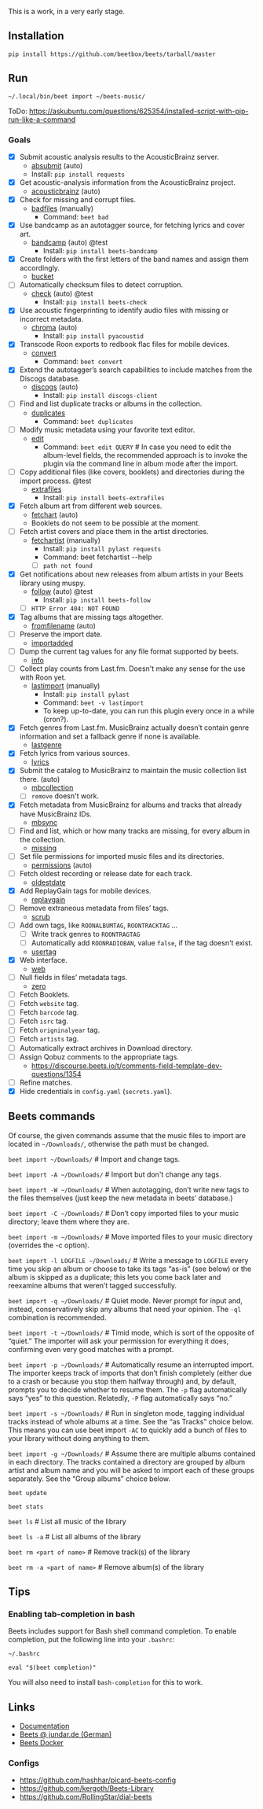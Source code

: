 This is a work, in a very early stage.

## Installation

`pip install https://github.com/beetbox/beets/tarball/master`

## Run

`~/.local/bin/beet import ~/beets-music/`

ToDo: https://askubuntu.com/questions/625354/installed-script-with-pip-run-like-a-command

### Goals

- [x] Submit acoustic analysis results to the AcousticBrainz server.
  * [absubmit](https://beets.readthedocs.io/en/stable/plugins/absubmit.html) (auto)
  * Install: `pip install requests`
- [x] Get acoustic-analysis information from the AcousticBrainz project.
  * [acousticbrainz](https://beets.readthedocs.io/en/stable/plugins/acousticbrainz.html) (auto)
- [x] Check for missing and corrupt files. 
  * [badfiles](https://beets.readthedocs.io/en/stable/plugins/badfiles.html) (manually)
    * Command: `beet bad`
- [x] Use bandcamp as an autotagger source, for fetching lyrics and cover art.
  * [bandcamp](https://github.com/unrblt/beets-bandcamp) (auto) @test
    * Install: `pip install beets-bandcamp`
- [x] Create folders with the first letters of the band names and assign them accordingly.
  * [bucket](https://beets.readthedocs.io/en/stable/plugins/bucket.html)
- [ ] Automatically checksum files to detect corruption.
  * [check](https://github.com/geigerzaehler/beets-check) (auto) @test
    * Install: `pip install beets-check`
- [x] Use acoustic fingerprinting to identify audio files with missing or incorrect metadata.
  * [chroma](https://beets.readthedocs.io/en/stable/plugins/chroma.html) (auto)
    * Install: `pip install pyacoustid`
- [x] Transcode Roon exports to redbook flac files for mobile devices.
  * [convert](https://beets.readthedocs.io/en/stable/plugins/convert.html)
    * Command: `beet convert`
- [x] Extend the autotagger’s search capabilities to include matches from the Discogs database.
  * [discogs](https://beets.readthedocs.io/en/stable/plugins/discogs.html) (auto)
    * Install: `pip install discogs-client`
- [ ] Find and list duplicate tracks or albums in the collection.
  * [duplicates](https://beets.readthedocs.io/en/stable/plugins/duplicates.html)
    * Command: `beet duplicates`
- [ ] Modify music metadata using your favorite text editor.
  * [edit](https://beets.readthedocs.io/en/stable/plugins/edit.html)
    * Command: `beet edit QUERY` # In case you need to edit the album-level fields, the recommended approach is to invoke the plugin via the command line in album mode after the import.
- [ ] Copy additional files (like covers, booklets) and directories during the import process. @test
  * [extrafiles](https://github.com/Holzhaus/beets-extrafiles)
    * Install: `pip install beets-extrafiles`
- [x] Fetch album art from different web sources.
  * [fetchart](https://beets.readthedocs.io/en/stable/plugins/fetchart.html) (auto)
  * Booklets do not seem to be possible at the moment.
- [ ] Fetch artist covers and place them in the artist directories.
  * [fetchartist](https://github.com/dkanada/beets-fetchartist) (manually)
    * Install: `pip install pylast requests`
    * Command: beet fetchartist --help
    - [ ] `path not found`
- [x] Get notifications about new releases from album artists in your Beets library using muspy.
  * [follow](https://github.com/nolsto/beets-follow) (auto) @test
    * Install: `pip install beets-follow`
  - [ ] `HTTP Error 404: NOT FOUND`
- [x] Tag albums that are missing tags altogether.
  * [fromfilename](https://beets.readthedocs.io/en/stable/plugins/fromfilename.html) (auto)
- [ ] Preserve the import date.
  * [importadded](https://beets.readthedocs.io/en/stable/plugins/importadded.html)
- [ ] Dump the current tag values for any file format supported by beets.
  * [info](https://beets.readthedocs.io/en/stable/plugins/info.html)
- [ ] Collect play counts from Last.fm. Doesn't make any sense for the use with Roon yet.
  * [lastimport](https://beets.readthedocs.io/en/stable/plugins/lastimport.html) (manually)
    * Install: `pip install pylast`
    * Command: `beet -v lastimport`
    * To keep up-to-date, you can run this plugin every once in a while (cron?).
- [x] Fetch genres from Last.fm. MusicBrainz actually doesn’t contain genre information and set a fallback genre if none is available.
  * [lastgenre](https://beets.readthedocs.io/en/stable/plugins/lastgenre.html)
- [x] Fetch lyrics from various sources.
  * [lyrics](https://beets.readthedocs.io/en/stable/plugins/lyrics.html)
- [x] Submit the catalog to MusicBrainz to maintain the music collection list there. (auto)
  * [mbcollection](https://beets.readthedocs.io/en/stable/plugins/mbcollection.html)
  - [ ] `remove` doesn't work.
- [x] Fetch metadata from MusicBrainz for albums and tracks that already have MusicBrainz IDs.
  * [mbsync](https://beets.readthedocs.io/en/stable/plugins/mbsync.html)
- [ ] Find and list, which or how many tracks are missing, for every album in the collection.
  * [missing](https://beets.readthedocs.io/en/stable/plugins/missing.html)
- [ ] Set file permissions for imported music files and its directories.
  * [permissions](https://beets.readthedocs.io/en/stable/plugins/permissions.html) (auto)
- [ ] Fetch oldest recording or release date for each track.
  * [oldestdate](https://github.com/kernitus/beets-oldestdate)
- [x] Add ReplayGain tags for mobile devices.
  * [replaygain](https://beets.readthedocs.io/en/stable/plugins/replaygain.html)
- [ ] Remove extraneous metadata from files’ tags.
  * [scrub](https://beets.readthedocs.io/en/stable/plugins/scrub.html)
- [ ] Add own tags, like `ROONALBUMTAG`, `ROONTRACKTAG` ...
  - [ ] Write track genres to `ROONTRAGTAG`
  - [ ] Automatically add `ROONRADIOBAN`, value `false`, if the tag doesn't exist.
  * [usertag](https://github.com/igordertigor/beets-usertag)
- [x] Web interface.
  * [web](https://beets.readthedocs.io/en/stable/plugins/web.html)
- [ ] Null fields in files’ metadata tags.
  * [zero](https://beets.readthedocs.io/en/stable/plugins/zero.html)
- [ ] Fetch Booklets.
- [ ] Fetch `website` tag.
- [ ] Fetch `barcode` tag.
- [ ] Fetch `isrc` tag.
- [ ] Fetch `origninalyear` tag.
- [ ] Fetch `artists` tag.
- [ ] Automatically extract archives in Download directory.
- [ ] Assign Qobuz comments to the appropriate tags.
  * https://discourse.beets.io/t/comments-field-template-dev-questions/1354
- [ ] Refine matches.
- [x] Hide credentials in `config.yaml` (`secrets.yaml`).

## Beets commands

Of course, the given commands assume that the music files to import are located in `~/Downloads/`, otherwise the path must be changed.

`beet import ~/Downloads/` # Import and change tags.

`beet import -A ~/Downloads/` # Import but don't change any tags.

`beet import -W ~/Downloads/` # When autotagging, don’t write new tags to the files themselves (just keep the new metadata in beets’ database.)

`beet import -C ~/Downloads/` # Don’t copy imported files to your music directory; leave them where they are.

`beet import -m ~/Downloads/` # Move imported files to your music directory (overrides the -c option).

`beet import -l LOGFILE ~/Downloads/` # Write a message to `LOGFILE` every time you skip an album or choose to take its tags “as-is” (see below) or the album is skipped as a duplicate; this lets you come back later and reexamine albums that weren’t tagged successfully.

`beet import -q ~/Downloads/` # Quiet mode. Never prompt for input and, instead, conservatively skip any albums that need your opinion. The `-ql` combination is recommended.

`beet import -t ~/Downloads/` # Timid mode, which is sort of the opposite of “quiet.” The importer will ask your permission for everything it does, confirming even very good matches with a prompt.

`beet import -p ~/Downloads/` # Automatically resume an interrupted import. The importer keeps track of imports that don’t finish completely (either due to a crash or because you stop them halfway through) and, by default, prompts you to decide whether to resume them. The `-p` flag automatically says “yes” to this question. Relatedly, `-P` flag automatically says “no.”

`beet import -s ~/Downloads/` # Run in singleton mode, tagging individual tracks instead of whole albums at a time. See the “as Tracks” choice below. This means you can use beet import `-AC` to quickly add a bunch of files to your library without doing anything to them.

`beet import -g ~/Downloads/` # Assume there are multiple albums contained in each directory. The tracks contained a directory are grouped by album artist and album name and you will be asked to import each of these groups separately. See the “Group albums” choice below.



`beet update`

`beet stats`

`beet ls` # List all music of the library

`beet ls -a` # List all albums of the library

`beet rm <part of name>` # Remove track(s) of the library

`beet rm -a <part of name>` # Remove album(s) of the library

## Tips

### Enabling tab-completion in bash

Beets includes support for Bash shell command completion. To enable completion, put the following line into your `.bashrc`:

```
~/.bashrc

eval "$(beet completion)"
```

You will also need to install `bash-completion` for this to work. 

## Links

* [Documentation](https://beets.readthedocs.io)
* [Beets @ jundar.de (German)](https://jundar.de/beets-konfigurieren/)
* [Beets Docker](https://blog.linuxserver.io/2016/10/08/managing-your-music-collection-with-beets/)

### Configs

* https://github.com/hashhar/picard-beets-config
* https://github.com/kergoth/Beets-Library
* https://github.com/RollingStar/dial-beets
